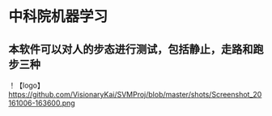 # 中科院机器学习
## 本软件可以对人的步态进行测试，包括静止，走路和跑步三种

！【logo】https://github.com/VisionaryKai/SVMProj/blob/master/shots/Screenshot_20161006-163600.png
